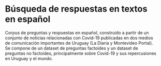
# Búsqueda de respuestas en textos en español

Corpus de preguntas y respuestas en español, construido a partir de un conjunto de noticias relacionadas con Covid-19 publicadas en dos medios de comunicación importantes de Uruguay (La Diaria y Montevideo Portal).
Se compone de un dataset de preguntas factoides y un dataset de preguntas no factoides, principalmente sobre Covid-19 y sus repercusiones en Uruguay y el mundo.